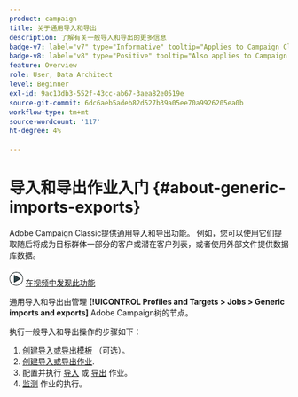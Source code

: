 ```yaml
---
product: campaign
title: 关于通用导入和导出
description: 了解有关一般导入和导出的更多信息
badge-v7: label="v7" type="Informative" tooltip="Applies to Campaign Classic v7"
badge-v8: label="v8" type="Positive" tooltip="Also applies to Campaign v8"
feature: Overview
role: User, Data Architect
level: Beginner
exl-id: 9ac13db3-552f-43cc-ab67-3aea82e0519e
source-git-commit: 6dc6aeb5adeb82d527b39a05ee70a9926205ea0b
workflow-type: tm+mt
source-wordcount: '117'
ht-degree: 4%

---
```


# 导入和导出作业入门 {#about-generic-imports-exports}



Adobe Campaign Classic提供通用导入和导出功能。 例如，您可以使用它们提取随后将成为目标群体一部分的客户或潜在客户列表，或者使用外部文件提供数据库数据。

![](assets/do-not-localize/how-to-video.png) [在视频中发现此功能](../../platform/using/exporting-and-importing-profiles.md#import-profiles-video)

通用导入和导出由管理 **[!UICONTROL Profiles and Targets > Jobs > Generic imports and exports]** Adobe Campaign树的节点。

执行一般导入和导出操作的步骤如下：

1. [创建导入或导出模板](../../platform/using/creating-import-export-templates.md) （可选）。
1. [创建导入或导出作业](../../platform/using/creating-import-export-jobs.md).
1. 配置并执行 [导入](../../platform/using/executing-import-jobs.md) 或 [导出](../../platform/using/executing-export-jobs.md) 作业。
1. [监测](../../platform/using/monitoring-jobs-execution.md) 作业的执行。
